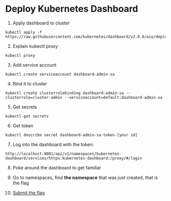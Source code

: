 # Deploy Kubernetes Dashboard

1. Apply dashboard to cluster

```
kubectl apply -f https://raw.githubusercontent.com/kubernetes/dashboard/v2.0.0/aio/deploy/recommended.yaml
```
2. Explain kubectl proxy
```
kubectl proxy
```
3. Add service account

```
kubectl create serviceaccount dashboard-admin-sa
```
4. Bind it to cluster

```
kubectl create clusterrolebinding dashboard-admin-sa --clusterrole=cluster-admin --serviceaccount=default:dashboard-admin-sa
```
5. Get secrets

```
kubectl get secrets
```
6. Get token

```
kubectl describe secret dashboard-admin-sa-token-[your id]
```
7. Log into the dashboard with the token:

```
http://localhost:8001/api/v1/namespaces/kubernetes-dashboard/services/https:kubernetes-dashboard:/proxy/#/login
```
8. Poke around the dashboard to get familiar

9. Go to namespaces, find **the namespace** that was just created, that is the flag

10. [Submit the flag](https://devslop.ctfd.io/challenges#Challenge%2010-3)
